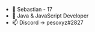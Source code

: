 - 👋 Sebastian - 17
- 👀 Java & JavaScript Developer
- 📫 Discord -> pesoxyz#2827

<!---
pesoxyz/pesoxyz is a ✨ special ✨ repository because its `README.md` (this file) appears on your GitHub profile.
You can click the Preview link to take a look at your changes.
--->

